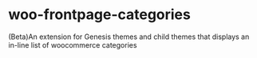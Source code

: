# woo-frontpage-categories
(Beta)An extension for Genesis themes and child themes that displays an in-line list of woocommerce categories
